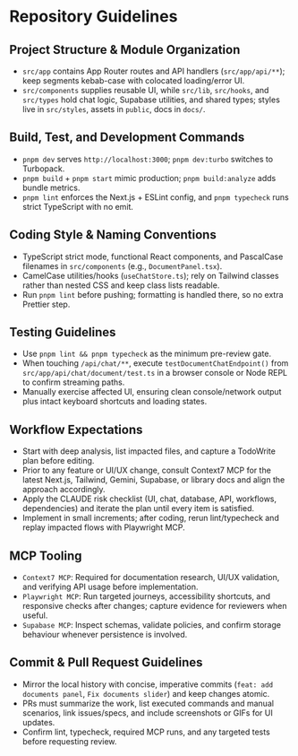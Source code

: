 # Repository Guidelines

## Project Structure & Module Organization
- `src/app` contains App Router routes and API handlers (`src/app/api/**`); keep segments kebab-case with colocated loading/error UI.
- `src/components` supplies reusable UI, while `src/lib`, `src/hooks`, and `src/types` hold chat logic, Supabase utilities, and shared types; styles live in `src/styles`, assets in `public`, docs in `docs/`.

## Build, Test, and Development Commands
- `pnpm dev` serves `http://localhost:3000`; `pnpm dev:turbo` switches to Turbopack.
- `pnpm build` + `pnpm start` mimic production; `pnpm build:analyze` adds bundle metrics.
- `pnpm lint` enforces the Next.js + ESLint config, and `pnpm typecheck` runs strict TypeScript with no emit.

## Coding Style & Naming Conventions
- TypeScript strict mode, functional React components, and PascalCase filenames in `src/components` (e.g., `DocumentPanel.tsx`).
- CamelCase utilities/hooks (`useChatStore.ts`); rely on Tailwind classes rather than nested CSS and keep class lists readable.
- Run `pnpm lint` before pushing; formatting is handled there, so no extra Prettier step.

## Testing Guidelines
- Use `pnpm lint && pnpm typecheck` as the minimum pre-review gate.
- When touching `/api/chat/**`, execute `testDocumentChatEndpoint()` from `src/app/api/chat/document/test.ts` in a browser console or Node REPL to confirm streaming paths.
- Manually exercise affected UI, ensuring clean console/network output plus intact keyboard shortcuts and loading states.

## Workflow Expectations
- Start with deep analysis, list impacted files, and capture a TodoWrite plan before editing.
- Prior to any feature or UI/UX change, consult Context7 MCP for the latest Next.js, Tailwind, Gemini, Supabase, or library docs and align the approach accordingly.
- Apply the CLAUDE risk checklist (UI, chat, database, API, workflows, dependencies) and iterate the plan until every item is satisfied.
- Implement in small increments; after coding, rerun lint/typecheck and replay impacted flows with Playwright MCP.

## MCP Tooling
- `Context7 MCP`: Required for documentation research, UI/UX validation, and verifying API usage before implementation.
- `Playwright MCP`: Run targeted journeys, accessibility shortcuts, and responsive checks after changes; capture evidence for reviewers when useful.
- `Supabase MCP`: Inspect schemas, validate policies, and confirm storage behaviour whenever persistence is involved.

## Commit & Pull Request Guidelines
- Mirror the local history with concise, imperative commits (`feat: add documents panel`, `Fix documents slider`) and keep changes atomic.
- PRs must summarize the work, list executed commands and manual scenarios, link issues/specs, and include screenshots or GIFs for UI updates.
- Confirm lint, typecheck, required MCP runs, and any targeted tests before requesting review.
